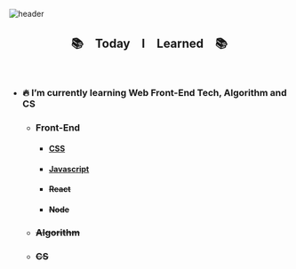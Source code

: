 ![header](https://capsule-render.vercel.app/api?type=waving&color=DDD5FC&height=170&section=header&text=Jaharim&fontColor=ffffff&fontSize=40)

<h2 align="center">📚　Today　I　Learned　📚</h2>

<br/>

- ### 🔥 I’m currently learning Web Front-End Tech, Algorithm and CS

  - ### Front-End

    - #### [CSS](https://github.com/Jaharim/TIL/tree/master/Front-End/CSS)
    - #### [Javascript](https://github.com/Jaharim/TIL/tree/master/Front-End/Javascript)
    - #### ~~React~~
    - #### ~~Node~~

  - ### ~~Algorithm~~
  - ### ~~CS~~
